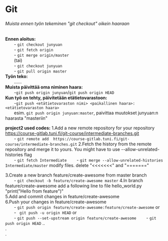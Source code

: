 # Git 
###### Muista ennen työn tekeminen "git checkout" oikein haaraan
**Ennen aloitus:**  
&emsp;&emsp;- `git checkout junyuan`  
&emsp;&emsp;- `git fetch origin`  
&emsp;&emsp;- `git merge origin/master`  
&emsp;&emsp;(tai)  
&emsp;&emsp;- `git checkout junyuan`  
&emsp;&emsp;- `git pull origin master`  
**Työn teko:**  
&emsp;&emsp;......  
**Muista päivittää oma niminen haara:**  
&emsp;&emsp;-`git push origin junyuan`/`git push origin HEAD`  
**Kun työ on tehty, päivitetään etätietovarastoon:**  
&emsp;&emsp;-`git push <etätietovaraston nimi> <paikallinen haara>:<etätietovaraston haara>`  
&emsp;&emsp;esim. `git push origin junyuan:master`, paivittaa muutokset junyuan:n haarasta "masteriin"


**project2 used codes:**
1.Add a new remote repository for your repository https://course-gitlab.tuni.fi/git-course/intermediate-branches.git  
&emsp;&emsp;- `git remote add  https://course-gitlab.tuni.fi/git-course/intermediate-branches.git`
2.Fetch the history from the remote repository and merge it to yours. You might have to use --allow-unrelated-histories flag  
&emsp;&emsp;- `git fetch Intermediate`
&emsp;&emsp;- `git merge --allow-unrelated-histories Intermediate/master`
modify files. delete "<<<<<<<" and "======="

3.Create a new branch feature/create-awesome from master branch  
&emsp;&emsp;- `git checkout -b feature/create-awesome master`
4.In branch feature/create-awesome add a following line to file hello_world.py    "print("Hello from feature")"  
5.Add and commit changes in feature/create-awesome  
6.Push your changes in feature/create-awesome  
&emsp;&emsp;- `git push origin feature/create-awesome:feature/create-awesome`
or  
&emsp;&emsp;- ` git push -u origin HEAD`
or  
&emsp;&emsp;- `git push --set-upstream origin feature/create-awesome`
&emsp;&emsp;- `git push origin HEAD`
..  
.  
.  
